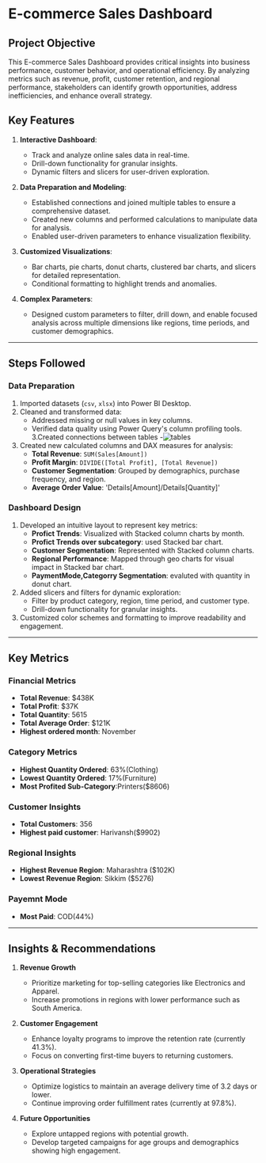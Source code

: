 # E-commerce Sales Dashboard

## Project Objective
This E-commerce Sales Dashboard provides critical insights into business performance, customer behavior, and operational efficiency. 
By analyzing metrics such as revenue, profit, customer retention, and regional performance, stakeholders can identify growth opportunities, address inefficiencies, and enhance overall strategy.  

## Key Features

1. **Interactive Dashboard**:  
   - Track and analyze online sales data in real-time.  
   - Drill-down functionality for granular insights.  
   - Dynamic filters and slicers for user-driven exploration.  

2. **Data Preparation and Modeling**:  
   - Established connections and joined multiple tables to ensure a comprehensive dataset.  
   - Created new columns and performed calculations to manipulate data for analysis.  
   - Enabled user-driven parameters to enhance visualization flexibility.  

3. **Customized Visualizations**:  
   - Bar charts, pie charts, donut charts, clustered bar charts, and slicers for detailed representation.  
   - Conditional formatting to highlight trends and anomalies.  

4. **Complex Parameters**:  
   - Designed custom parameters to filter, drill down, and enable focused analysis across multiple dimensions like regions, time periods, and customer demographics.  

---

## Steps Followed

### **Data Preparation**
1. Imported datasets (`csv`, `xlsx`) into Power BI Desktop.  
2. Cleaned and transformed data:
   - Addressed missing or null values in key columns.  
   - Verified data quality using Power Query's column profiling tools.
3.Created connections between tables
   -![tables](https://github.com/user-attachments/assets/5b8ce762-2a14-4e76-b595-78d678c046ee)  
4. Created new calculated columns and DAX measures for analysis:  
   - **Total Revenue**: `SUM(Sales[Amount])`  
   - **Profit Margin**: `DIVIDE([Total Profit], [Total Revenue])`  
   - **Customer Segmentation**: Grouped by demographics, purchase frequency, and region.
   - **Average Order Value**: 'Details[Amount]/Details[Quantity]'

### **Dashboard Design**
1. Developed an intuitive layout to represent key metrics:  
   - **Profict Trends**: Visualized with Stacked column charts by month.
   - **Profict Trends over subcategory**: used Stacked bar chart.
   - **Customer Segmentation**: Represented with Stacked column charts.  
   - **Regional Performance**: Mapped through geo charts for visual impact in Stacked bar             chart.
   - **PaymentMode,Categorry Segmentation**: evaluted with quantity in donut chart.
2. Added slicers and filters for dynamic exploration:  
   - Filter by product category, region, time period, and customer type.  
   - Drill-down functionality for granular insights.  
3. Customized color schemes and formatting to improve readability and engagement.  

---

## Key Metrics

### **Financial Metrics**
 - **Total Revenue**: $438K
 - **Total Profit**: $37K 
 - **Total Quantity**: 5615 
 - **Total Average Order**: $121K
 - **Highest ordered month**: November

### **Category Metrics**
- **Highest Quantity Ordered**: 63%(Clothing)
- **Lowest Quantity Ordered**: 17%(Furniture)
- **Most Profited Sub-Category**:Printers($8606)

### **Customer Insights**
- **Total Customers**: 356  
- **Highest paid customer**: Harivansh($9902) 

### **Regional Insights**
- **Highest Revenue Region**: Maharashtra ($102K)  
- **Lowest Revenue Region**: Sikkim ($5276)  
  
### **Payemnt Mode**
- **Most Paid**: COD(44%) 
 
---

## Insights & Recommendations

1. **Revenue Growth**  
   - Prioritize marketing for top-selling categories like Electronics and Apparel.  
   - Increase promotions in regions with lower performance such as South America.  

2. **Customer Engagement**  
   - Enhance loyalty programs to improve the retention rate (currently 41.3%).  
   - Focus on converting first-time buyers to returning customers.  

3. **Operational Strategies**  
   - Optimize logistics to maintain an average delivery time of 3.2 days or lower.  
   - Continue improving order fulfillment rates (currently at 97.8%).  

4. **Future Opportunities**  
   - Explore untapped regions with potential growth.  
   - Develop targeted campaigns for age groups and demographics showing high engagement.  


